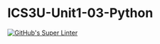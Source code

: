 # ICS3U-Unit1-03-Python

[![GitHub's Super Linter](https://github.com/huihangisaac-ho/ICS3U-Unit1-03-Python/workflows/GitHub's%20Super%20Linter/badge.svg)](https://github.com/huihangisaac-ho/ICS3U-Unit1-03-Python/actions)
